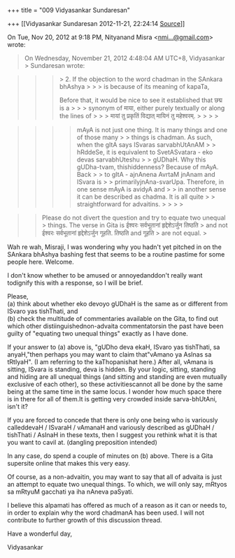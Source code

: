 +++
title = "009 Vidyasankar Sundaresan"

+++
[[Vidyasankar Sundaresan	2012-11-21, 22:24:14 [Source](https://groups.google.com/g/bvparishat/c/Q331e4c0jE8)]]



On Tue, Nov 20, 2012 at 9:18 PM, Nityanand Misra \<[nmi...@gmail.com]()\> wrote:  

> On Wednesday, November 21, 2012 4:48:04 AM UTC+8, Vidyasankar > Sundaresan wrote:

> > > \> 2. If the objection to the word chadman in the SAnkara bhAshya > > > is because of its meaning of kapaTa,  
> > >   
> > > Before that, it would be nice to see it established that छद्म is a > > > synonym of माया, either purely textually or along the lines of > > > मायां तु प्रकृतिं विद्यात् मायिनं तु महेश्वरम्. > > > > 
> > > > 
> > > > 

> > 
> > > > mAyA is not just one thing. It is many things and one of those many > > things is chadman. As such, when the gItA says ISvaras sarvabhUtAnAM > > hRddeSe, it is equivalent to SvetASvatara - eko devas sarvabhUteshu > > gUDhaH. Why this gUDha-tvam, thishiddenness? Because of mAyA. Back > > to gItA - ajnAnena AvrtaM jnAnam and ISvara is > > primarilyjnAna-svarUpa. Therefore, in one sense mAyA is avidyA and > > in another sense it can be described as chadma. It is all quite > > straightforward for advaitins. > > > > 
> > > > 
> > > > 

> 
> > Please do not divert the question and try to equate two unequal > things. The verse in Gita is ईश्वरः सर्वभूतानां हृद्देशेऽर्जुन तिष्ठति > and not ईश्वरः सर्वभूतानां हृद्देशेऽर्जुन गूहति. तिष्ठति and गूहति > are not equal. >
> 



Wah re wah, Misraji, I was wondering why you hadn't yet pitched in on the SAnkara bhAshya bashing fest that seems to be a routine pastime for some people here. Welcome.



I don't know whether to be amused or annoyedanddon't really want todignify this with a response, so I will be brief.



Please,  
(a) think about whether eko devoyo gUDhaH is the same as or different from ISvaro yas tishThati, and  
(b) check the multitude of commentaries available on the Gita, to find out which other distiinguishednon-advaita commentatorsin the past have been guilty of "equating two unequal things" exactly as I have done.



If your answer to (a) above is, "gUDho deva ekaH, ISvaro yas tishThati, sa anyaH,"then perhaps you may want to claim that"vAmano ya AsInas sa tRtIyaH". (I am referring to the kaThopanishat here.) After all, vAmana is sitting, ISvara is standing, deva is hidden. By your logic, sitting, standing and hiding are all unequal things (and sitting and standing are even mutually exclusive of each other), so these activitiescannot all be done by the same being at the same time in the same locus. I wonder how much space there is in there for all of them.It is getting very crowded inside sarva-bhUtAni, isn't it?



If you are forced to concede that there is only one being who is variously calleddevaH / ISvaraH / vAmanaH and variously described as gUDhaH / tishThati / AsInaH in these texts, then I suggest you rethink what it is that you want to cavil at. (dangling preposition intended)



In any case, do spend a couple of minutes on (b) above. There is a Gita supersite online that makes this very easy.



Of course, as a non-advaitin, you may want to say that all of advaita is just an attempt to equate two unequal things. To which, we will only say, mRtyos sa mRtyuM gacchati ya iha nAneva paSyati.



I believe this alpamati has offered as much of a reason as it can or needs to, in order to explain why the word chadmanA has been used. I will not contribute to further growth of this discussion thread.



Have a wonderful day,

Vidyasankar



